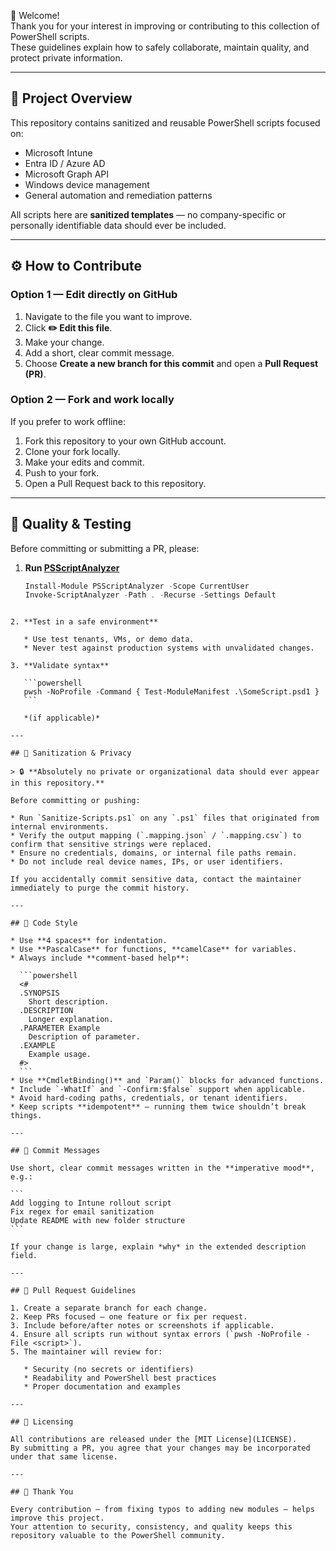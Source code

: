 👋 Welcome!  
Thank you for your interest in improving or contributing to this collection of PowerShell scripts.  
These guidelines explain how to safely collaborate, maintain quality, and protect private information.

---

## 🧩 Project Overview

This repository contains sanitized and reusable PowerShell scripts focused on:
- Microsoft Intune
- Entra ID / Azure AD
- Microsoft Graph API
- Windows device management
- General automation and remediation patterns

All scripts here are **sanitized templates** — no company-specific or personally identifiable data should ever be included.

---

## ⚙️ How to Contribute

### Option 1 — Edit directly on GitHub
1. Navigate to the file you want to improve.
2. Click **✏️ Edit this file**.
3. Make your change.
4. Add a short, clear commit message.
5. Choose **Create a new branch for this commit** and open a **Pull Request (PR)**.

### Option 2 — Fork and work locally
If you prefer to work offline:
1. Fork this repository to your own GitHub account.
2. Clone your fork locally.
3. Make your edits and commit.
4. Push to your fork.
5. Open a Pull Request back to this repository.

---

## 🧪 Quality & Testing

Before committing or submitting a PR, please:

1. **Run [PSScriptAnalyzer](https://www.powershellgallery.com/packages/PSScriptAnalyzer)**  
   ```powershell
   Install-Module PSScriptAnalyzer -Scope CurrentUser
   Invoke-ScriptAnalyzer -Path . -Recurse -Settings Default
````

2. **Test in a safe environment**

   * Use test tenants, VMs, or demo data.
   * Never test against production systems with unvalidated changes.

3. **Validate syntax**

   ```powershell
   pwsh -NoProfile -Command { Test-ModuleManifest .\SomeScript.psd1 }
   ```

   *(if applicable)*

---

## 🧹 Sanitization & Privacy

> 🔒 **Absolutely no private or organizational data should ever appear in this repository.**

Before committing or pushing:

* Run `Sanitize-Scripts.ps1` on any `.ps1` files that originated from internal environments.
* Verify the output mapping (`.mapping.json` / `.mapping.csv`) to confirm that sensitive strings were replaced.
* Ensure no credentials, domains, or internal file paths remain.
* Do not include real device names, IPs, or user identifiers.

If you accidentally commit sensitive data, contact the maintainer immediately to purge the commit history.

---

## 🧱 Code Style

* Use **4 spaces** for indentation.
* Use **PascalCase** for functions, **camelCase** for variables.
* Always include **comment-based help**:

  ```powershell
  <#
  .SYNOPSIS
    Short description.
  .DESCRIPTION
    Longer explanation.
  .PARAMETER Example
    Description of parameter.
  .EXAMPLE
    Example usage.
  #>
  ```
* Use **CmdletBinding()** and `Param()` blocks for advanced functions.
* Include `-WhatIf` and `-Confirm:$false` support when applicable.
* Avoid hard-coding paths, credentials, or tenant identifiers.
* Keep scripts **idempotent** — running them twice shouldn’t break things.

---

## 🧾 Commit Messages

Use short, clear commit messages written in the **imperative mood**, e.g.:

```
Add logging to Intune rollout script
Fix regex for email sanitization
Update README with new folder structure
```

If your change is large, explain *why* in the extended description field.

---

## 🧰 Pull Request Guidelines

1. Create a separate branch for each change.
2. Keep PRs focused — one feature or fix per request.
3. Include before/after notes or screenshots if applicable.
4. Ensure all scripts run without syntax errors (`pwsh -NoProfile -File <script>`).
5. The maintainer will review for:

   * Security (no secrets or identifiers)
   * Readability and PowerShell best practices
   * Proper documentation and examples

---

## 🪪 Licensing

All contributions are released under the [MIT License](LICENSE).
By submitting a PR, you agree that your changes may be incorporated under that same license.

---

## 🙌 Thank You

Every contribution — from fixing typos to adding new modules — helps improve this project.
Your attention to security, consistency, and quality keeps this repository valuable to the PowerShell community.
